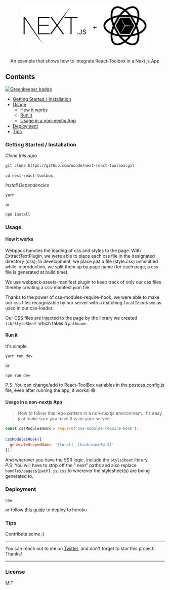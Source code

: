 <div align="center">
  <img src="logo.png" width="400px">
  <br/><br/>
  <p> An example that shows how to integrate React-Toolbox in a Next.js App</p>
</div>

## Contents

[![Greenkeeper badge](https://badges.greenkeeper.io/ooade/next-react-toolbox.svg)](https://greenkeeper.io/)
- [Getting Started / Installation](#getting-started--installation)
- [Usage](#usage)
  - [How it works](#how-it-works)
  - [Run it](#run-it)
  - [Usage in a non-nextjs App](#usage-in-a-non-nextjs-app)
- [Deployment](#deployment)
- [Tips](#tips)

### Getting Started / Installation
_Clone this repo_
```
git clone https://github.com/ooade/next-react-toolbox.git

cd next-react-toolbox
```

_Install Dependencies_
```
yarn
```
or
```
npm install
```

### Usage
#### How it works
Webpack handles the loading of css and styles to the page. With ExtractTextPlugin, we were able to place each css file in the designated directory (css); In development, we place just a file (style.css) unminified while in production, we split them up by page name (for each page, a css file is generated at build time).

We use webpack-assets-manifest plugin to keep track of only our css files thereby creating a css-manifest.json file.

Thanks to the power of css-modules-require-hook, we were able to make our css files recognizable by our server with a matching `localIdentName` as used in our css-loader.

Our CSS files are injected to the page by the library we created `lib/StyleSheet` which takes a `pathname`.

#### Run it
It's simple.
```
yarn run dev
```
or
```
npm run dev
```
P.S: You can change/add to React-ToolBox variables in the postcss.config.js file, even after running the app, it works! :smile:

#### Usage in a non-nextjs App
> How to follow this repo pattern in a non-nextjs environment.
It's easy, just make sure you have this on your server:
```js
const cssModulesHook = require('css-modules-require-hook');

cssModulesHook({
  generateScopedName: '[local]__[hash:base64:3]'
});
```
And wherever you have the SSR logic, include the `StyleSheet` library. <br/>
P.S: You will have to strip off the ".next" paths and also replace `bundles/pages${path}.js.css` to wherever the stylesheet(s) are being generated to.

### Deployment
```
now
```
or follow [this guide](https://github.com/mars/heroku-nextjs) to deploy to heroku

### Tips
Contribute some ;)

---

You can reach out to me on [Twitter](https://twitter.com/_ooade), and don't forget to star this project. Thanks!

---

### License
MIT
